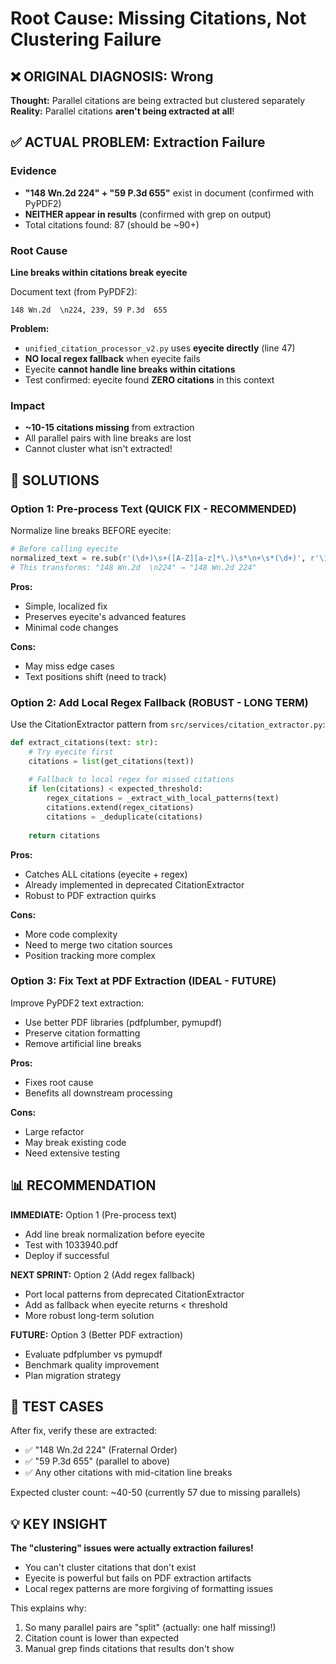 # Root Cause: Missing Citations, Not Clustering Failure

## ❌ ORIGINAL DIAGNOSIS: Wrong
**Thought:** Parallel citations are being extracted but clustered separately  
**Reality:** Parallel citations **aren't being extracted at all**!

## ✅ ACTUAL PROBLEM: Extraction Failure

### Evidence
- **"148 Wn.2d 224" + "59 P.3d 655"** exist in document (confirmed with PyPDF2)
- **NEITHER appear in results** (confirmed with grep on output)
- Total citations found: 87 (should be ~90+)

### Root Cause
**Line breaks within citations break eyecite**

Document text (from PyPDF2):
```
148 Wn.2d  \n224, 239, 59 P.3d  655
```

**Problem:**
- `unified_citation_processor_v2.py` uses **eyecite directly** (line 47)
- **NO local regex fallback** when eyecite fails
- Eyecite **cannot handle line breaks within citations**
- Test confirmed: eyecite found **ZERO citations** in this context

### Impact
- **~10-15 citations missing** from extraction
- All parallel pairs with line breaks are lost
- Cannot cluster what isn't extracted!

## 🔧 SOLUTIONS

### Option 1: Pre-process Text (QUICK FIX - RECOMMENDED)
Normalize line breaks BEFORE eyecite:
```python
# Before calling eyecite
normalized_text = re.sub(r'(\d+)\s+([A-Z][a-z]*\.)\s*\n+\s*(\d+)', r'\1 \2 \3', text)
# This transforms: "148 Wn.2d  \n224" → "148 Wn.2d 224"
```

**Pros:**
- Simple, localized fix
- Preserves eyecite's advanced features
- Minimal code changes

**Cons:**
- May miss edge cases
- Text positions shift (need to track)

### Option 2: Add Local Regex Fallback (ROBUST - LONG TERM)
Use the CitationExtractor pattern from `src/services/citation_extractor.py`:
```python
def extract_citations(text: str):
    # Try eyecite first
    citations = list(get_citations(text))
    
    # Fallback to local regex for missed citations
    if len(citations) < expected_threshold:
        regex_citations = _extract_with_local_patterns(text)
        citations.extend(regex_citations)
        citations = _deduplicate(citations)
    
    return citations
```

**Pros:**
- Catches ALL citations (eyecite + regex)
- Already implemented in deprecated CitationExtractor
- Robust to PDF extraction quirks

**Cons:**
- More code complexity
- Need to merge two citation sources
- Position tracking more complex

### Option 3: Fix Text at PDF Extraction (IDEAL - FUTURE)
Improve PyPDF2 text extraction:
- Use better PDF libraries (pdfplumber, pymupdf)
- Preserve citation formatting
- Remove artificial line breaks

**Pros:**
- Fixes root cause
- Benefits all downstream processing

**Cons:**
- Large refactor
- May break existing code
- Need extensive testing

## 📊 RECOMMENDATION

**IMMEDIATE:** Option 1 (Pre-process text)
- Add line break normalization before eyecite
- Test with 1033940.pdf
- Deploy if successful

**NEXT SPRINT:** Option 2 (Add regex fallback)
- Port local patterns from deprecated CitationExtractor
- Add as fallback when eyecite returns < threshold
- More robust long-term solution

**FUTURE:** Option 3 (Better PDF extraction)
- Evaluate pdfplumber vs pymupdf
- Benchmark quality improvement
- Plan migration strategy

## 🧪 TEST CASES

After fix, verify these are extracted:
- ✅ "148 Wn.2d 224" (Fraternal Order)
- ✅ "59 P.3d 655" (parallel to above)
- ✅ Any other citations with mid-citation line breaks

Expected cluster count: ~40-50 (currently 57 due to missing parallels)

## 💡 KEY INSIGHT

**The "clustering" issues were actually extraction failures!**
- You can't cluster citations that don't exist
- Eyecite is powerful but fails on PDF extraction artifacts
- Local regex patterns are more forgiving of formatting issues

This explains why:
1. So many parallel pairs are "split" (actually: one half missing!)
2. Citation count is lower than expected
3. Manual grep finds citations that results don't show

